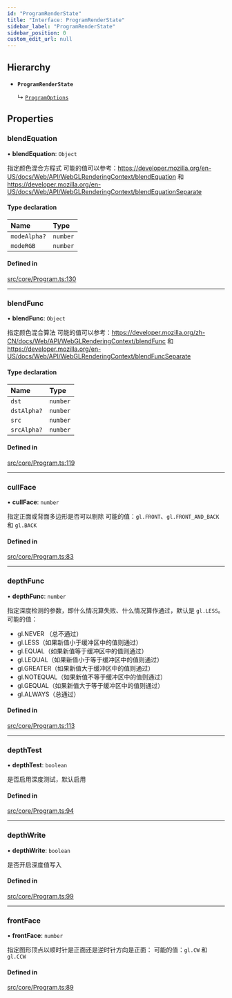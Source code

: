 ```yaml
---
id: "ProgramRenderState"
title: "Interface: ProgramRenderState"
sidebar_label: "ProgramRenderState"
sidebar_position: 0
custom_edit_url: null
---
```


## Hierarchy

- **`ProgramRenderState`**

  ↳ [`ProgramOptions`](ProgramOptions.md)

## Properties

### blendEquation

• **blendEquation**: `Object`

指定颜色混合方程式
可能的值可以参考：https://developer.mozilla.org/en-US/docs/Web/API/WebGLRenderingContext/blendEquation 和 https://developer.mozilla.org/en-US/docs/Web/API/WebGLRenderingContext/blendEquationSeparate

#### Type declaration

| Name | Type |
| :------ | :------ |
| `modeAlpha?` | `number` |
| `modeRGB` | `number` |

#### Defined in

[src/core/Program.ts:130](https://github.com/sakitam-gis/vis-engine/blob/master/src/core/Program.ts?at&#x3D;1f7cbec#line&#x3D;130)

___

### blendFunc

• **blendFunc**: `Object`

指定颜色混合算法
可能的值可以参考：https://developer.mozilla.org/zh-CN/docs/Web/API/WebGLRenderingContext/blendFunc 和 https://developer.mozilla.org/en-US/docs/Web/API/WebGLRenderingContext/blendFuncSeparate

#### Type declaration

| Name | Type |
| :------ | :------ |
| `dst` | `number` |
| `dstAlpha?` | `number` |
| `src` | `number` |
| `srcAlpha?` | `number` |

#### Defined in

[src/core/Program.ts:119](https://github.com/sakitam-gis/vis-engine/blob/master/src/core/Program.ts?at&#x3D;1f7cbec#line&#x3D;119)

___

### cullFace

• **cullFace**: `number`

指定正面或背面多边形是否可以剔除
可能的值：`gl.FRONT`、`gl.FRONT_AND_BACK` 和 `gl.BACK`

#### Defined in

[src/core/Program.ts:83](https://github.com/sakitam-gis/vis-engine/blob/master/src/core/Program.ts?at&#x3D;1f7cbec#line&#x3D;83)

___

### depthFunc

• **depthFunc**: `number`

指定深度检测的参数，即什么情况算失败、什么情况算作通过，默认是 `gl.LESS`。
可能的值：
- gl.NEVER （总不通过）
- gl.LESS（如果新值小于缓冲区中的值则通过）
- gl.EQUAL（如果新值等于缓冲区中的值则通过）
- gl.LEQUAL（如果新值小于等于缓冲区中的值则通过）
- gl.GREATER（如果新值大于缓冲区中的值则通过）
- gl.NOTEQUAL（如果新值不等于缓冲区中的值则通过）
- gl.GEQUAL（如果新值大于等于缓冲区中的值则通过）
- gl.ALWAYS（总通过）

#### Defined in

[src/core/Program.ts:113](https://github.com/sakitam-gis/vis-engine/blob/master/src/core/Program.ts?at&#x3D;1f7cbec#line&#x3D;113)

___

### depthTest

• **depthTest**: `boolean`

是否启用深度测试，默认启用

#### Defined in

[src/core/Program.ts:94](https://github.com/sakitam-gis/vis-engine/blob/master/src/core/Program.ts?at&#x3D;1f7cbec#line&#x3D;94)

___

### depthWrite

• **depthWrite**: `boolean`

是否开启深度值写入

#### Defined in

[src/core/Program.ts:99](https://github.com/sakitam-gis/vis-engine/blob/master/src/core/Program.ts?at&#x3D;1f7cbec#line&#x3D;99)

___

### frontFace

• **frontFace**: `number`

指定图形顶点以顺时针是正面还是逆时针方向是正面：
可能的值：`gl.CW` 和 `gl.CCW`

#### Defined in

[src/core/Program.ts:89](https://github.com/sakitam-gis/vis-engine/blob/master/src/core/Program.ts?at&#x3D;1f7cbec#line&#x3D;89)
